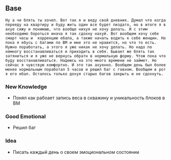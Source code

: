 ## Base
	Ну а че блять ты хочел. Вот так я и веду свой дневник. Думал что когда перееду на квартиру и буду жить один все будет пиздато, но в итоге я в ахуе сижу и понимаю, что вообще нихуя не хочу делать. И с этим необходимо бороться инача я так сдохну нахуй. Вот вообщем хочу себе смарт часы и  коррекцию ебала, а также начать водить к себе женщин. Но пока я ебусь с багами по BM и мне это не нравится, но что то есть. Нужно поработать, а этого я уже никак не хочу делать. Но надо по немногу восстанавливаться и приходить в себя. Бывает же блять так затяниться и я уже не вернусь обратн в нормальную форму. Чтож пока что буду восстанавливаться. Надеюсь на это много времени не займет. Но сейчас я чувствую комфортно. И это так ахуенно. Вообщем день был более менее нормальным поработал 5 часов и решил баг с говном. Вообщем в рот я его ебал. Осталось только дохуя старых багов закрыть и не сдохнуть.

### New Knowledge
- Понял как рабоает запись веса в скважину и уникальность блоков в BM

### Good Emotional
- Решил баг

### Idea
- Писать каждый день о своем эмоциональном состоянии
